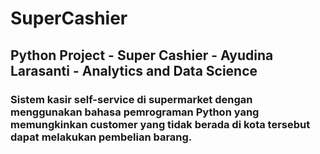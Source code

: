 # SuperCashier
## Python Project - Super Cashier - Ayudina Larasanti - Analytics and Data Science
### Sistem kasir self-service di supermarket dengan menggunakan bahasa pemrograman Python yang memungkinkan customer yang tidak berada di kota tersebut dapat melakukan pembelian barang.
